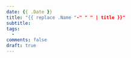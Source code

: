 ```yaml
---
date: {{ .Date }}
title: "{{ replace .Name "-" " " | title }}"
subtitle: 
tags:
  -
comments: false
draft: true
---
```


